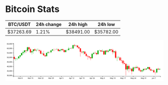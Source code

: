 # Bitcoin Stats

BTC/USDT|24h change|24h high|24h low|
|---|---|---|---|
|$37263.69|1.21%|$38491.00|$35782.00|

<img src="./chart.svg">
